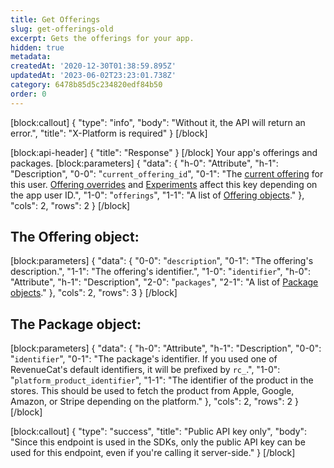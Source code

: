```yaml
---
title: Get Offerings
slug: get-offerings-old
excerpt: Gets the offerings for your app.
hidden: true
metadata: 
createdAt: '2020-12-30T01:38:59.895Z'
updatedAt: '2023-06-02T23:23:01.738Z'
category: 6478b85d5c234820edf84b50
order: 0
---
```

[block:callout]
{
  "type": "info",
  "body": "Without it, the API will return an error.",
  "title": "X-Platform is required"
}
[/block]

[block:api-header]
{
  "title": "Response"
}
[/block]
Your app's offerings and packages.
[block:parameters]
{
  "data": {
    "h-0": "Attribute",
    "h-1": "Description",
    "0-0": "`current_offering_id`",
    "0-1": "The [current offering](doc:entitlements#creating-an-offering) for this user. [Offering overrides](ref:override-offering) and [Experiments](doc:experiments) affect this key depending on the app user ID.",
    "1-0": "`offerings`",
    "1-1": "A list of [Offering objects](ref:get-offerings#the-offering-object)."
  },
  "cols": 2,
  "rows": 2
}
[/block]
## The Offering object:
[block:parameters]
{
  "data": {
    "0-0": "`description`",
    "0-1": "The offering's description.",
    "1-1": "The offering's identifier.",
    "1-0": "`identifier`",
    "h-0": "Attribute",
    "h-1": "Description",
    "2-0": "`packages`",
    "2-1": "A list of [Package objects](ref:get-offerings#the-package-object)."
  },
  "cols": 2,
  "rows": 3
}
[/block]
## The Package object:
[block:parameters]
{
  "data": {
    "h-0": "Attribute",
    "h-1": "Description",
    "0-0": "`identifier`",
    "0-1": "The package's identifier. If you used one of RevenueCat's default identifiers, it will be prefixed by `rc_`.",
    "1-0": "`platform_product_identifier`",
    "1-1": "The identifier of the product in the stores. This should be used to fetch the product from Apple, Google, Amazon, or Stripe depending on the platform."
  },
  "cols": 2,
  "rows": 2
}
[/block]

[block:callout]
{
  "type": "success",
  "title": "Public API key only",
  "body": "Since this endpoint is used in the SDKs, only the public API key can be used for this endpoint, even if you're calling it server-side."
}
[/block]